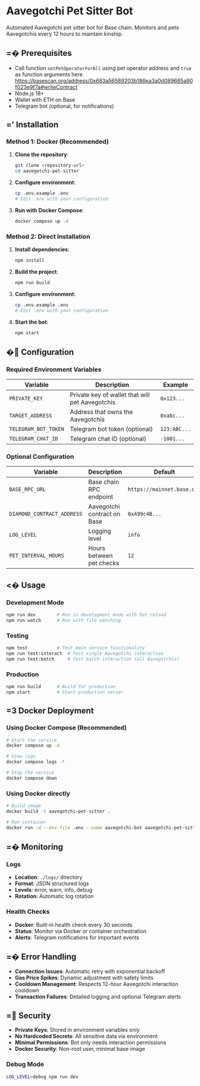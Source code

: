 # Aavegotchi Pet Sitter Bot

Automated Aavegotchi pet sitter bot for Base chain. Monitors and pets Aavegotchis every 12 hours to maintain kinship.

## =� Prerequisites

- Call function `setPetOperatorForAll` using pet operator address and `true` as function arguments here https://basescan.org/address/0x683a56589203b186ea3a0d089665a90f023e9f7a#writeContract
- Node.js 18+
- Wallet with ETH on Base
- Telegram bot (optional, for notifications)

## =' Installation

### Method 1: Docker (Recommended)

1. **Clone the repository**:
   ```bash
   git clone <repository-url>
   cd aavegotchi-pet-sitter
   ```

2. **Configure environment**:
   ```bash
   cp .env.example .env
   # Edit .env with your configuration
   ```

3. **Run with Docker Compose**:
   ```bash
   docker compose up -d
   ```

### Method 2: Direct Installation

1. **Install dependencies**:
   ```bash
   npm install
   ```

2. **Build the project**:
   ```bash
   npm run build
   ```

3. **Configure environment**:
   ```bash
   cp .env.example .env
   # Edit .env with your configuration
   ```

4. **Start the bot**:
   ```bash
   npm start
   ```

## � Configuration

### Required Environment Variables

| Variable | Description | Example |
|----------|-------------|---------|
| `PRIVATE_KEY` | Private key of wallet that will pet Aavegotchis | `0x123...` |
| `TARGET_ADDRESS` | Address that owns the Aavegotchis | `0xabc...` |
| `TELEGRAM_BOT_TOKEN` | Telegram bot token (optional) | `123:ABC...` |
| `TELEGRAM_CHAT_ID` | Telegram chat ID (optional) | `-1001...` |

### Optional Configuration

| Variable | Description | Default |
|----------|-------------|---------|
| `BASE_RPC_URL` | Base chain RPC endpoint | `https://mainnet.base.org` |
| `DIAMOND_CONTRACT_ADDRESS` | Aavegotchi contract on Base | `0xA99c4B...` |
| `LOG_LEVEL` | Logging level | `info` |
| `PET_INTERVAL_HOURS` | Hours between pet checks | `12` |

## <� Usage

### Development Mode
```bash
npm run dev        # Run in development mode with hot reload
npm run watch      # Run with file watching
```

### Testing
```bash
npm test           # Test main service functionality
npm run test:interact  # Test single Aavegotchi interaction
npm run test:batch     # Test batch interaction (all Aavegotchis)
```

### Production
```bash
npm run build      # Build for production
npm start          # Start production server
```

## =3 Docker Deployment

### Using Docker Compose (Recommended)
```bash
# Start the service
docker compose up -d

# View logs
docker compose logs -f

# Stop the service
docker compose down
```

### Using Docker directly
```bash
# Build image
docker build -t aavegotchi-pet-sitter .

# Run container
docker run -d --env-file .env --name aavegotchi-bot aavegotchi-pet-sitter
```

## =� Monitoring

### Logs
- **Location**: `./logs/` directory
- **Format**: JSON structured logs
- **Levels**: error, warn, info, debug
- **Rotation**: Automatic log rotation

### Health Checks
- **Docker**: Built-in health check every 30 seconds
- **Status**: Monitor via Docker or container orchestration
- **Alerts**: Telegram notifications for important events

## =� Error Handling

- **Connection Issues**: Automatic retry with exponential backoff
- **Gas Price Spikes**: Dynamic adjustment with safety limits
- **Cooldown Management**: Respects 12-hour Aavegotchi interaction cooldown
- **Transaction Failures**: Detailed logging and optional Telegram alerts

## = Security

- **Private Keys**: Stored in environment variables only
- **No Hardcoded Secrets**: All sensitive data via environment
- **Minimal Permissions**: Bot only needs interaction permissions
- **Docker Security**: Non-root user, minimal base image

### Debug Mode
```bash
LOG_LEVEL=debug npm run dev
```
